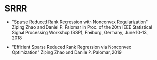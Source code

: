 # SRRR

* "Sparse Reduced Rank Regression with Nonconvex Regularization"
Ziping Zhao and Daniel P. Palomar 
in Proc. of the 20th IEEE Statistical Signal Processing Workshop (SSP), Freiburg, Germany, June 10-13, 2018. 

* "Efficient Sparse Reduced Rank Regression via Nonconvex Optimization"
Ziping Zhao and Danile P. Palomar, 2019
